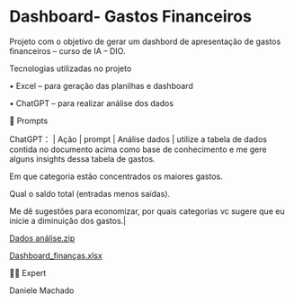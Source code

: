 # Dashboard- Gastos Financeiros

Projeto com o objetivo de gerar um dashbord de apresentação de gastos financeiros – curso de IA – DIO.

Tecnologias utilizadas no projeto

•	Excel – para geração das planilhas e dashboard

•	ChatGPT – para realizar análise dos dados

🧠 Prompts

ChatGPT：
| Ação | prompt
| Análise dados | utilize a tabela de dados contida no documento acima como base de conhecimento e me gere alguns insights dessa tabela de gastos. 

Em que categoria estão concentrados os maiores gastos. 

Qual o saldo total (entradas menos saídas). 

Me dê sugestões para economizar, por quais categorias vc sugere que eu inicie a diminuição dos gastos.|

[Dados análise.zip](https://github.com/user-attachments/files/18458892/Dados.analise.zip)


[Dashboard_finanças.xlsx](https://github.com/user-attachments/files/18459113/Dashboard_financas.xlsx)



👨‍💻 Expert

Daniele Machado

